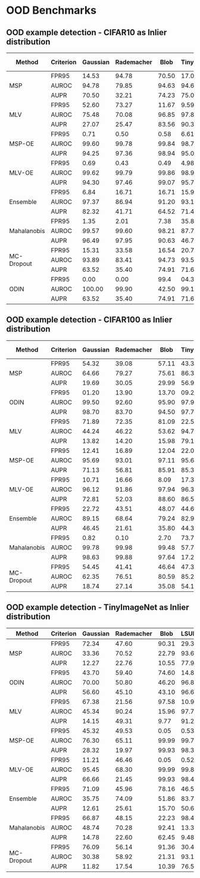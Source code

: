 # OOD Benchmarks

## OOD example detection - CIFAR10 as Inlier distribution

<table>
    <thead>
        <tr>
            <th>Method</th>
            <th>Criterion</th>
            <th>Gaussian</th>
            <th>Rademacher</th>
            <th>Blob</th>
            <th>TinyImageNet(Crop)</th>
            <th>TinyImageNet(resize)</th>
            <th>LSUN(crop)</th>
            <th>LSUN(resize)</th>
            <th>iSUN</th>
            <th>SVHN</th>
            <th>CIFAR-100</th>
        </tr>
    </thead>
    <tbody>
        <tr>
            <td rowspan=3>MSP</td>
            <td>FPR95</td>
            <td>14.53</td>
            <td>94.78</td>
            <td>70.50</td>
            <td>17.06</td>
            <td>40.10</td>
            <td>12.65</td>
            <td>29.23</td>
            <td>36.22</td>
            <td>28.37</td>
            <td>43.27</td>
        </tr>
        <tr>
            <td>AUROC</td>
            <td>94.78</td>
            <td>79.85</td>
            <td>94.63</td>
            <td>94.64</td>
            <td>88.30</td>
            <td>96.45</td>
            <td>91.40</td>
            <td>90.00</td>
            <td>91.94</td>
            <td>87.77</td>
        </tr>
        <tr>
            <td>AUPR</td>
            <td>70.50</td>
            <td>32.21</td>
            <td>74.23</td>
            <td>75.09</td>
            <td>58.15</td>
            <td>83.16</td>
            <td>65.36</td>
            <td>62.46</td>
            <td>67.10</td>
            <td>55.68</td>
        </tr>
        <tr>
            <td rowspan=3>MLV</td>
            <td>FPR95</td>
            <td>52.60</td>
            <td>73.27</td>
            <td>11.67</td>
            <td>9.59</td>
            <td>47.67</td>
            <td>4.93</td>
            <td>27.28</td>
            <td>36.42</td>
            <td>43.54</td>
            <td>56.52</td>
        </tr>
        <tr>
            <td>AUROC</td>
            <td>75.48</td>
            <td>70.08</td>
            <td>96.85</td>
            <td>97.84</td>
            <td>89.16</td>
            <td>98.93</td>
            <td>94.05</td>
            <td>93.38</td>
            <td>91.11</td>
            <td>87.13</td>
        </tr>
        <tr>
            <td>AUPR</td>
            <td>27.07</td>
            <td>25.47</td>
            <td>83.56</td>
            <td>90.31</td>
            <td>65.65</td>
            <td>95.35</td>
            <td>78.18</td>
            <td>73.99</td>
            <td>72.08</td>
            <td>61.47</td>
        </tr>
        <tr>
            <td rowspan=3>MSP-OE</td>
            <td>FPR95</td>
            <td>0.71</td>
            <td>0.50</td>
            <td>0.58</td>
            <td>6.61</td>
            <td>13.00</td>
            <td>1.32</td>
            <td>5.16</td>
            <td>5.64</td>
            <td>4.77</td>
            <td>28.36</td>
        </tr>
        <tr>
            <td>AUROC</td>
            <td>99.60</td>
            <td>99.78</td>
            <td>99.84</td>
            <td>98.77</td>
            <td>97.27</td>
            <td>99.70</td>
            <td>98.95</td>
            <td>98.87</td>
            <td>98.42</td>
            <td>93.29</td>
        </tr>
        <tr>
            <td>AUPR</td>
            <td>94.25</td>
            <td>97.36</td>
            <td>98.94</td>
            <td>95.06</td>
            <td>88.08</td>
            <td>98.56</td>
            <td>94.56</td>
            <td>94.20</td>
            <td>89.33</td>
            <td>76.19</td>
        </tr>
        <tr>
            <td rowspan=3>MLV-OE</td>
            <td>FPR95</td>
            <td>0.69</td>
            <td>0.43</td>
            <td>0.49</td>
            <td>4.98</td>
            <td>11.17</td>
            <td>1.11</td>
            <td>4.10</td>
            <td>4.52</td>
            <td>4.08</td>
            <td>30.38</td>
        </tr>
        <tr>
            <td>AUROC</td>
            <td>99.62</td>
            <td>99.79</td>
            <td>99.86</td>
            <td>98.96</td>
            <td>97.58</td>
            <td>99.74</td>
            <td>99.11</td>
            <td>99.02</td>
            <td>98.61</td>
            <td>93.10</td>
        </tr>
        <tr>
            <td>AUPR</td>
            <td>94.30</td>
            <td>97.46</td>
            <td>99.07</td>
            <td>95.72</td>
            <td>89.10</td>
            <td>98.71</td>
            <td>95.15</td>
            <td>94.68</td>
            <td>90.11</td>
            <td>76.36</td>
        </tr>
        <tr>
            <td rowspan=3>Ensemble</td>
            <td>FPR95</td>
            <td>6.84</td>
            <td>16.71</td>
            <td>16.71</td>
            <td>15.99</td>
            <td>100</td>
            <td>12.34</td>
            <td>25.04</td>
            <td>100.00</td>
            <td>16.71</td>
            <td>100.00</td>
        </tr>
        <tr>
            <td>AUROC</td>
            <td>97.37</td>
            <td>86.94</td>
            <td>91.20</td>
            <td>93.18</td>
            <td>85.69</td>
            <td>95.23</td>
            <td>90.21</td>
            <td>88.00</td>
            <td>92.05</td>
            <td>83.90</td>
        </tr>
        <tr>
            <td>AUPR</td>
            <td>82.32</td>
            <td>41.71</td>
            <td>64.52</td>
            <td>71.49</td>
            <td>56.32</td>
            <td>78.07</td>
            <td>64.99</td>
            <td>61.03</td>
            <td>67.29</td>
            <td>53.00</td>
        </tr>
        <tr>
            <td rowspan=3>Mahalanobis</td>
            <td>FPR95</td>
            <td>1.35</td>
            <td>2.01</td>
            <td>7.38</td>
            <td>35.82</td>
            <td>48.38</td>
            <td>28.61</td>
            <td>27.98</td>
            <td>39.02</td>
            <td>24.79</td>
            <td>48.40</td>
        </tr>
        <tr>
            <td>AUROC</td>
            <td>99.57</td>
            <td>99.60</td>
            <td>98.21</td>
            <td>87.78</td>
            <td>87.75</td>
            <td>87.10</td>
            <td>92.25</td>
            <td>90.40</td>
            <td>90.86</td>
            <td>86.71</td>
        </tr>
        <tr>
            <td>AUPR</td>
            <td>96.49</td>
            <td>97.95</td>
            <td>90.63</td>
            <td>46.79</td>
            <td>55.33</td>
            <td>41.59</td>
            <td>65.14</td>
            <td>62.17</td>
            <td>53.36</td>
            <td>54.06</td>
        </tr>
        <tr>
            <td rowspan=3>MC-Dropout</td>
            <td>FPR95</td>
            <td>15.31</td>
            <td>33.58</td>
            <td>16.54</td>
            <td>20.75</td>
            <td>38.77</td>
            <td>16.81</td>
            <td>28.44</td>
            <td>34.62</td>
            <td>28.73</td>
            <td>37.48</td>
        </tr>
        <tr>
            <td>AUROC</td>
            <td>93.89</td>
            <td>83.41</td>
            <td>94.73</td>
            <td>93.55</td>
            <td>88.52</td>
            <td>95.09</td>
            <td>91.36</td>
            <td>89.73</td>
            <td>91.07</td>
            <td>88.43</td>
        </tr>
        <tr>
            <td>AUPR</td>
            <td>63.52</td>
            <td>35.40</td>
            <td>74.91</td>
            <td>71.65</td>
            <td>58.19</td>
            <td>77.26</td>
            <td>65.34</td>
            <td>61.76</td>
            <td>62.41</td>
            <td>56.84</td>
        </tr>
        <tr>
            <td rowspan=3>ODIN</td>
            <td>FPR95</td>
            <td>0.00</td>
            <td>0.00</td>
            <td>99.4</td>
            <td>04.30</td>
            <td>07.50</td>
            <td>04.80</td>
            <td>03.80</td>
            <td>06.10</td>
            <td>51.00</td>
            <td>51.40</td>
        </tr>
        <tr>
            <td>AUROC</td>
            <td>100.00</td>
            <td>99.90</td>
            <td>42.50</td>
            <td>99.10</td>
            <td>98.50</td>
            <td>99.00</td>
            <td>99.20</td>
            <td>98.80</td>
            <td>89.90</td>
            <td>88.3</td>
        </tr>
        <tr>
            <td>AUPR</td>
            <td>63.52</td>
            <td>35.40</td>
            <td>74.91</td>
            <td>71.65</td>
            <td>58.19</td>
            <td>77.26</td>
            <td>65.34</td>
            <td>61.76</td>
            <td>62.41</td>
            <td>56.84</td>
        </tr>
    </tbody>
</table>




## OOD example detection - CIFAR100 as Inlier distribution
<table>
    <thead>
        <tr>
            <th>Method</th>
            <th>Criterion</th>
            <th>Gaussian</th>
            <th>Rademacher</th>
            <th>Blob</th>
            <th>TinyImageNet(Crop)</th>
            <th>TinyImageNet(resize)</th>
            <th>LSUN(crop)</th>
            <th>LSUN(resize)</th>
            <th>iSUN</th>
            <th>SVHN</th>
            <th>CIFAR-10</th>
        </tr>
    </thead>
    <tbody>
        <tr>
            <td rowspan=3>MSP</td>
            <td>FPR95</td>
            <td>54.32</td>
            <td>39.08</td>
            <td>57.11</td>
            <td>43.34</td>
            <td>65.88</td>
            <td>47.32</td>
            <td>62.98</td>
            <td>63.34</td>
            <td>69.12</td>
            <td>65.14</td>
        </tr>
        <tr>
            <td>AUROC</td>
            <td>64.66</td>
            <td>79.27</td>
            <td>75.61</td>
            <td>86.34</td>
            <td>74.56</td>
            <td>85.56</td>
            <td>75.59</td>
            <td>75.73</td>
            <td>71.43</td>
            <td>75.12</td>
        </tr>
        <tr>
            <td>AUPR</td>
            <td>19.69</td>
            <td>30.05</td>
            <td>29.99</td>
            <td>56.98</td>
            <td>33.71</td>
            <td>56.49</td>
            <td>34.11</td>
            <td>33.88</td>
            <td>30.44</td>
            <td>33.92</td>
        </tr>
        <tr>
            <td rowspan=3>ODIN</td>
            <td>FPR95</td>
            <td>01.20</td>
            <td>13.90</td>
            <td>13.70</td>
            <td>09.20</td>
            <td>37.60</td>
            <td>07.20</td>
            <td>32.30</td>
            <td>36.40</td>
            <td>37.00</td>
            <td>76.4</td>
        </tr>
        <tr>
            <td>AUROC</td>
            <td>99.50</td>
            <td>92.60</td>
            <td>95.90</td>
            <td>97.90</td>
            <td>90.80</td>
            <td>98.30</td>
            <td>91.90</td>
            <td>90.50</td>
            <td>89.00</td>
            <td>73.20</td>
        </tr>
        <tr>
            <td>AUPR</td>
            <td>98.70</td>
            <td>83.70</td>
            <td>94.50</td>
            <td>97.70</td>
            <td>89.90</td>
            <td>98.20</td>
            <td>90.90</td>
            <td>87.80</td>
            <td>86.30</td>
            <td>70.60</td>
        </tr>
        <tr>
            <td rowspan=3>MLV</td>
            <td>FPR95</td>
            <td>71.89</td>
            <td>72.35</td>
            <td>81.09</td>
            <td>22.51</td>
            <td>66.17</td>
            <td>22.20</td>
            <td>61.30</td>
            <td>60.86</td>
            <td>67.01</td>
            <td>64.41</td>
        </tr>
        <tr>
            <td>AUROC</td>
            <td>44.24</td>
            <td>46.22</td>
            <td>53.62</td>
            <td>94.72</td>
            <td>77.72</td>
            <td>95.09</td>
            <td>79.54</td>
            <td>79.19</td>
            <td>74.03</td>
            <td>77.55</td>
        </tr>
        <tr>
            <td>AUPR</td>
            <td>13.82</td>
            <td>14.20</td>
            <td>15.98</td>
            <td>79.10</td>
            <td>38.00</td>
            <td>81.11</td>
            <td>39.14</td>
            <td>37.27</td>
            <td>31.99</td>
            <td>37.30</td>
        </tr>
        <tr>
            <td rowspan=3>MSP-OE</td>
            <td>FPR95</td>
            <td>12.41</td>
            <td>16.89</td>
            <td>12.04</td>
            <td>22.02</td>
            <td>69.42</td>
            <td>13.27</td>
            <td>60.89</td>
            <td>62.42</td>
            <td>43.10</td>
            <td>62.57</td>
        </tr>
        <tr>
            <td>AUROC</td>
            <td>95.69</td>
            <td>93.01</td>
            <td>97.11</td>
            <td>95.69</td>
            <td>76.04</td>
            <td>97.55</td>
            <td>80.94</td>
            <td>79.96</td>
            <td>86.86</td>
            <td>75.41</td>
        </tr>
        <tr>
            <td>AUPR</td>
            <td>71.13</td>
            <td>56.81</td>
            <td>85.91</td>
            <td>85.34</td>
            <td>39.57</td>
            <td>90.99</td>
            <td>48.52</td>
            <td>45.86</td>
            <td>53.27</td>
            <td>32.28</td>
        </tr>
        <tr>
            <td rowspan=3>MLV-OE</td>
            <td>FPR95</td>
            <td>10.71</td>
            <td>16.66</td>
            <td>8.09</td>
            <td>17.34</td>
            <td>73.95</td>
            <td>08.50</td>
            <td>56.02</td>
            <td>60.73</td>
            <td>32.59</td>
            <td>64.91</td>
        </tr>
        <tr>
            <td>AUROC</td>
            <td>96.12</td>
            <td>91.86</td>
            <td>97.94</td>
            <td>96.38</td>
            <td>75.84</td>
            <td>98.31</td>
            <td>83.33</td>
            <td>81.89</td>
            <td>88.91</td>
            <td>73.74</td>
        </tr>
        <tr>
            <td>AUPR</td>
            <td>72.81</td>
            <td>52.03</td>
            <td>88.60</td>
            <td>86.55</td>
            <td>39.72</td>
            <td>92.90</td>
            <td>51.06</td>
            <td>48.21</td>
            <td>54.72</td>
            <td>30.48</td>
        </tr>
        <tr>
            <td rowspan=3>Ensemble</td>
            <td>FPR95</td>
            <td>22.72</td>
            <td>43.51</td>
            <td>48.07</td>
            <td>44.68</td>
            <td>100.00</td>
            <td>47.26</td>
            <td>100.00</td>
            <td>91.44</td>
            <td>57.18</td>
            <td>57.18</td>
        </tr>
        <tr>
            <td>AUROC</td>
            <td>89.15</td>
            <td>68.64</td>
            <td>79.24</td>
            <td>82.90</td>
            <td>70.47</td>
            <td>82.39</td>
            <td>70.66</td>
            <td>71.08</td>
            <td>73.61</td>
            <td>75.13</td>
        </tr>
        <tr>
            <td>AUPR</td>
            <td>46.45</td>
            <td>21.61</td>
            <td>35.80</td>
            <td>44.31</td>
            <td>28.98</td>
            <td>44.12</td>
            <td>28.75</td>
            <td>28.66</td>
            <td>31.76</td>
            <td>32.62</td>
        </tr>
        <tr>
            <td rowspan=3>Mahalanobis</td>
            <td>FPR95</td>
            <td>0.82</td>
            <td>0.10</td>
            <td>2.70</td>
            <td>73.79</td>
            <td>43.40</td>
            <td>76.42</td>
            <td>37.94</td>
            <td>42.07</td>
            <td>32.05</td>
            <td>70.80</td>
        </tr>
        <tr>
            <td>AUROC</td>
            <td>99.78</td>
            <td>99.98</td>
            <td>99.48</td>
            <td>57.77</td>
            <td>87.62</td>
            <td>54.35</td>
            <td>90.12</td>
            <td>88.91</td>
            <td>92.76</td>
            <td>70.99</td>
        </tr>
        <tr>
            <td>AUPR</td>
            <td>98.63</td>
            <td>99.88</td>
            <td>97.64</td>
            <td>17.27</td>
            <td>60.18</td>
            <td>16.11</td>
            <td>65.97</td>
            <td>62.82</td>
            <td>75.87</td>
            <td>27.12</td>
        </tr>
        <tr>
            <td rowspan=3>MC-Dropout</td>
            <td>FPR95</td>
            <td>54.45</td>
            <td>41.41</td>
            <td>46.64</td>
            <td>47.32</td>
            <td>68.05</td>
            <td>55.38</td>
            <td>63.53</td>
            <td>65.03</td>
            <td>75.98</td>
            <td>63.33</td>
        </tr>
        <tr>
            <td>AUROC</td>
            <td>62.35</td>
            <td>76.51</td>
            <td>80.59</td>
            <td>85.23</td>
            <td>73.66</td>
            <td>82.24</td>
            <td>74.93</td>
            <td>74.70</td>
            <td>68.89</td>
            <td>76.87</td>
        </tr>
        <tr>
            <td>AUPR</td>
            <td>18.74</td>
            <td>27.14</td>
            <td>35.08</td>
            <td>54.12</td>
            <td>32.57</td>
            <td>49.08</td>
            <td>33.04</td>
            <td>32.26</td>
            <td>28.63</td>
            <td>36.31</td>
        </tr>
    </tbody>
</table>




## OOD example detection - TinyImageNet as Inlier distribution
<table>
    <thead>
        <tr>
            <th>Method</th>
            <th>Criterion</th>
            <th>Gaussian</th>
            <th>Rademacher</th>
            <th>Blob</th>
            <th>LSUN(crop)</th>
            <th>LSUN(resize)</th>
            <th>iSUN</th>
            <th>SVHN</th>
        </tr>
    </thead>
    <tbody>
        <tr>
            <td rowspan=3>MSP</td>
            <td>FPR95</td>
            <td>72.34</td>
            <td>47.60</td>
            <td>90.31</td>
            <td>29.33</td>
            <td>44.37</td>
            <td>45.68</td>
            <td>44.75</td>
        </tr>
        <tr>
            <td>AUROC</td>
            <td>33.36</td>
            <td>70.52</td>
            <td>22.79</td>
            <td>93.66</td>
            <td>86.16</td>
            <td>85.94</td>
            <td>89.05</td>
        </tr>
        <tr>
            <td>AUPR</td>
            <td>12.27</td>
            <td>22.76</td>
            <td>10.55</td>
            <td>77.91</td>
            <td>50.79</td>
            <td>51.16</td>
            <td>67.21</td>
        </tr>
        <tr>
            <td rowspan=3>ODIN</td>
            <td>FPR95</td>
            <td>43.70</td>
            <td>59.40</td>
            <td>74.60</td>
            <td>14.80</td>
            <td>38.90</td>
            <td>38.90</td>
            <td>23.70</td>
        </tr>
        <tr>
            <td>AUROC</td>
            <td>70.00</td>
            <td>50.80</td>
            <td>46.20</td>
            <td>96.80</td>
            <td>87.10</td>
            <td>87.60</td>
            <td>93.90</td>
        </tr>
        <tr>
            <td>AUPR</td>
            <td>56.60</td>
            <td>45.10</td>
            <td>43.10</td>
            <td>96.60</td>
            <td>83.10</td>
            <td>87.60</td>
            <td>92.80</td>
        </tr>
        <tr>
            <td rowspan=3>MLV</td>
            <td>FPR95</td>
            <td>67.38</td>
            <td>21.56</td>
            <td>97.58</td>
            <td>10.96</td>
            <td>28.53</td>
            <td>27.80</td>
            <td>27.51</td>
        </tr>
        <tr>
            <td>AUROC</td>
            <td>45.34</td>
            <td>90.24</td>
            <td>15.96</td>
            <td>97.75</td>
            <td>91.71</td>
            <td>91.98</td>
            <td>94.09</td>
        </tr>
        <tr>
            <td>AUPR</td>
            <td>14.15</td>
            <td>49.31</td>
            <td>9.77</td>
            <td>91.22</td>
            <td>64.00</td>
            <td>66.12</td>
            <td>79.28</td>
        </tr>
        <tr>
            <td rowspan=3>MSP-OE</td>
            <td>FPR95</td>
            <td>45.32</td>
            <td>49.53</td>
            <td>0.05</td>
            <td>0.53</td>
            <td>0.12</td>
            <td>0.12</td>
            <td>0.39</td>
        </tr>
        <tr>
            <td>AUROC</td>
            <td>76.30</td>
            <td>65.11</td>
            <td>99.99</td>
            <td>99.76</td>
            <td>99.97</td>
            <td>99.97</td>
            <td>99.83</td>
        </tr>
        <tr>
            <td>AUPR</td>
            <td>28.32</td>
            <td>19.97</td>
            <td>99.93</td>
            <td>98.37</td>
            <td>99.82</td>
            <td>99.79</td>
            <td>98.16</td>
        </tr>
        <tr>
            <td rowspan=3>MLV-OE</td>
            <td>FPR95</td>
            <td>11.21</td>
            <td>46.46</td>
            <td>0.05</td>
            <td>0.52</td>
            <td>0.11</td>
            <td>0.12</td>
            <td>0.38</td>
        </tr>
        <tr>
            <td>AUROC</td>
            <td>95.45</td>
            <td>68.30</td>
            <td>99.99</td>
            <td>99.81</td>
            <td>99.97</td>
            <td>99.97</td>
            <td>99.83</td>
        </tr>
        <tr>
            <td>AUPR</td>
            <td>66.66</td>
            <td>21.45</td>
            <td>99.93</td>
            <td>98.48</td>
            <td>99.81</td>
            <td>99.79</td>
            <td>98.16</td>
        </tr>
        <tr>
            <td rowspan=3>Ensemble</td>
            <td>FPR95</td>
            <td>71.09</td>
            <td>45.96</td>
            <td>78.16</td>
            <td>46.55</td>
            <td>57.62</td>
            <td>58.94</td>
            <td>54.60</td>
        </tr>
        <tr>
            <td>AUROC</td>
            <td>35.75</td>
            <td>74.09</td>
            <td>51.86</td>
            <td>83.72</td>
            <td>76.54</td>
            <td>75.70</td>
            <td>77.09</td>
        </tr>
        <tr>
            <td>AUPR</td>
            <td>12.61</td>
            <td>25.61</td>
            <td>15.70</td>
            <td>50.66</td>
            <td>34.67</td>
            <td>33.48</td>
            <td>34.89</td>
        </tr>
        <tr>
            <td rowspan=3>Mahalanobis</td>
            <td>FPR95</td>
            <td>66.87</td>
            <td>48.15</td>
            <td>22.23</td>
            <td>98.46</td>
            <td>72.04</td>
            <td>79.93</td>
            <td>96.83</td>
        </tr>
        <tr>
            <td>AUROC</td>
            <td>48.74</td>
            <td>70.28</td>
            <td>92.41</td>
            <td>13.33</td>
            <td>71.11</td>
            <td>66.65</td>
            <td>27.59</td>
        </tr>
        <tr>
            <td>AUPR</td>
            <td>14.78</td>
            <td>22.60</td>
            <td>62.45</td>
            <td>9.48</td>
            <td>28.17</td>
            <td>25.19</td>
            <td>10.81</td>
        </tr>
        <tr>
            <td rowspan=3>MC-Dropout</td>
            <td>FPR95</td>
            <td>76.09</td>
            <td>56.14</td>
            <td>91.36</td>
            <td>30.44</td>
            <td>43.25</td>
            <td>47.22</td>
            <td>47.67</td>
        </tr>
        <tr>
            <td>AUROC</td>
            <td>30.38</td>
            <td>58.92</td>
            <td>21.31</td>
            <td>93.13</td>
            <td>85.68</td>
            <td>84.45</td>
            <td>87.44</td>
        </tr>
        <tr>
            <td>AUPR</td>
            <td>11.82</td>
            <td>17.54</td>
            <td>10.39</td>
            <td>76.53</td>
            <td>48.49</td>
            <td>46.56</td>
            <td>62.24</td>
        </tr>
    </tbody>
</table>

